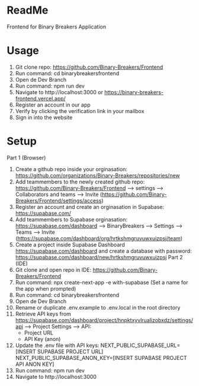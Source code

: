 # ReadMe
Frontend for Binary Breakers Application

# Usage
1. Git clone repo: https://github.com/Binary-Breakers/Frontend
2. Run command: cd binarybreakersfrontend
3. Open de Dev Branch
4. Run command: npm run dev
5. Navigate to http://localhost:3000 or https://binary-breakers-frontend.vercel.app/
6. Register an account in our app
7. Verify by clicking the verification link in your mailbox
8. Sign in into the website

# Setup
Part 1 (Browser)
1. Create a github repo inside your orginasation: https://github.com/organizations/Binary-Breakers/repositories/new
2. Add teammembers to the newly created github repo: https://github.com/Binary-Breakers/Frontend --> settings --> Collaborators and teams --> Invite (https://github.com/Binary-Breakers/Frontend/settings/access)
3. Register an account and create an orginasation in Supabase: https://supabase.com/
4. Add teammembers to Supabase orginasation: https://supabase.com/dashboard --> BinaryBreakers --> Settings --> Teams --> Invite (https://supabase.com/dashboard/org/hrtkshmgruvuwxuizpsj/team)
5. Create a project inside Supabase Dashboard https://supabase.com/dashboard and create a database with password: https://supabase.com/dashboard/new/hrtkshmgruvuwxuizpsj
Part 2 (IDE)
6. Git clone and open repo in IDE: https://github.com/Binary-Breakers/Frontend
7. Run command: npx create-next-app -e with-supabase (Set a name for the app when prompted)
8. Run command: cd binarybreakersfrontend
9. Open de Dev Branch
10. Rename or duplicate .env.example to .env.local in the root directory
11. Retrieve API keys from https://supabase.com/dashboard/project/hnpktxyvlrualizobxdz/settings/api --> Project Settings --> API:
    - Project URL
    - API Key (anon)
12. Update the .env file with API keys:
    NEXT_PUBLIC_SUPABASE_URL=[INSERT SUPABASE PROJECT URL]
    NEXT_PUBLIC_SUPABASE_ANON_KEY=[INSERT SUPABASE PROJECT API ANON KEY]
13. Run command: npm run dev
14. Navigate to http://localhost:3000